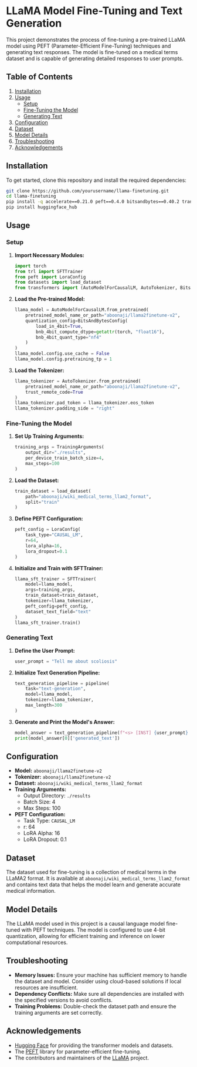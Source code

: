 # LLaMA Model Fine-Tuning and Text Generation

This project demonstrates the process of fine-tuning a pre-trained LLaMA model using PEFT (Parameter-Efficient Fine-Tuning) techniques and generating text responses. The model is fine-tuned on a medical terms dataset and is capable of generating detailed responses to user prompts.

## Table of Contents

1. [Installation](#installation)
2. [Usage](#usage)
   - [Setup](#setup)
   - [Fine-Tuning the Model](#fine-tuning-the-model)
   - [Generating Text](#generating-text)
3. [Configuration](#configuration)
4. [Dataset](#dataset)
5. [Model Details](#model-details)
6. [Troubleshooting](#troubleshooting)
7. [Acknowledgements](#acknowledgements)

## Installation

To get started, clone this repository and install the required dependencies:

```bash
git clone https://github.com/yourusername/llama-finetuning.git
cd llama-finetuning
pip install -q accelerate==0.21.0 peft==0.4.0 bitsandbytes==0.40.2 transformers==4.31.0 trl==0.4.7
pip install huggingface_hub
```

## Usage

### Setup

1. **Import Necessary Modules:**

    ```python
    import torch
    from trl import SFTTrainer
    from peft import LoraConfig
    from datasets import load_dataset
    from transformers import (AutoModelForCausalLM, AutoTokenizer, BitsAndBytesConfig, TrainingArguments, pipeline)
    ```

2. **Load the Pre-trained Model:**

    ```python
    llama_model = AutoModelForCausalLM.from_pretrained(
        pretrained_model_name_or_path="aboonaji/llama2finetune-v2", 
        quantization_config=BitsAndBytesConfig(
            load_in_4bit=True,
            bnb_4bit_compute_dtype=getattr(torch, "float16"),
            bnb_4bit_quant_type="nf4"
        )
    )
    llama_model.config.use_cache = False
    llama_model.config.pretraining_tp = 1
    ```

3. **Load the Tokenizer:**

    ```python
    llama_tokenizer = AutoTokenizer.from_pretrained(
        pretrained_model_name_or_path="aboonaji/llama2finetune-v2",
        trust_remote_code=True
    )
    llama_tokenizer.pad_token = llama_tokenizer.eos_token
    llama_tokenizer.padding_side = "right"
    ```

### Fine-Tuning the Model

1. **Set Up Training Arguments:**

    ```python
    training_args = TrainingArguments(
        output_dir="./results",
        per_device_train_batch_size=4,
        max_steps=100
    )
    ```

2. **Load the Dataset:**

    ```python
    train_dataset = load_dataset(
        path="aboonaji/wiki_medical_terms_llam2_format",
        split="train"
    )
    ```

3. **Define PEFT Configuration:**

    ```python
    peft_config = LoraConfig(
        task_type="CAUSAL_LM",
        r=64,
        lora_alpha=16,
        lora_dropout=0.1
    )
    ```

4. **Initialize and Train with SFTTrainer:**

    ```python
    llama_sft_trainer = SFTTrainer(
        model=llama_model,
        args=training_args,
        train_dataset=train_dataset,
        tokenizer=llama_tokenizer,
        peft_config=peft_config,
        dataset_text_field="text"
    )
    llama_sft_trainer.train()
    ```

### Generating Text

1. **Define the User Prompt:**

    ```python
    user_prompt = "Tell me about scoliosis"
    ```

2. **Initialize Text Generation Pipeline:**

    ```python
    text_generation_pipeline = pipeline(
        task="text-generation", 
        model=llama_model, 
        tokenizer=llama_tokenizer, 
        max_length=300
    )
    ```

3. **Generate and Print the Model's Answer:**

    ```python
    model_answer = text_generation_pipeline(f"<s> [INST] {user_prompt} [/INST]")
    print(model_answer[0]['generated_text'])
    ```

## Configuration

- **Model:** `aboonaji/llama2finetune-v2`
- **Tokenizer:** `aboonaji/llama2finetune-v2`
- **Dataset:** `aboonaji/wiki_medical_terms_llam2_format`
- **Training Arguments:**
  - Output Directory: `./results`
  - Batch Size: 4
  - Max Steps: 100
- **PEFT Configuration:**
  - Task Type: `CAUSAL_LM`
  - r: 64
  - LoRA Alpha: 16
  - LoRA Dropout: 0.1

## Dataset

The dataset used for fine-tuning is a collection of medical terms in the LLaMA2 format. It is available at `aboonaji/wiki_medical_terms_llam2_format` and contains text data that helps the model learn and generate accurate medical information.

## Model Details

The LLaMA model used in this project is a causal language model fine-tuned with PEFT techniques. The model is configured to use 4-bit quantization, allowing for efficient training and inference on lower computational resources.

## Troubleshooting

- **Memory Issues:** Ensure your machine has sufficient memory to handle the dataset and model. Consider using cloud-based solutions if local resources are insufficient.
- **Dependency Conflicts:** Make sure all dependencies are installed with the specified versions to avoid conflicts.
- **Training Problems:** Double-check the dataset path and ensure the training arguments are set correctly.

## Acknowledgements

- [Hugging Face](https://huggingface.co/) for providing the transformer models and datasets.
- The [PEFT](https://github.com/microsoft/peft) library for parameter-efficient fine-tuning.
- The contributors and maintainers of the [LLaMA](https://github.com/facebookresearch/llama) project.
